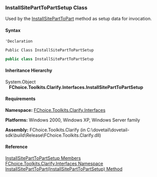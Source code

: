 ﻿### InstallSitePartToPartSetup Class

Used by the [InstallSitePartToPart](FChoice.Toolkits.Clarify~FChoice.Toolkits.Clarify.Interfaces.InterfacesToolkit~InstallSitePartToPart(InstallSitePartToPartSetup).md) method as setup data for invocation.

#### Syntax

```vbnet
'Declaration

Public Class InstallSitePartToPartSetup 
```

```csharp
public class InstallSitePartToPartSetup
```

#### Inheritance Hierarchy

System.Object  
   **FChoice.Toolkits.Clarify.Interfaces.InstallSitePartToPartSetup**  

#### Requirements

**Namespace:** [FChoice.Toolkits.Clarify.Interfaces](FChoice.Toolkits.Clarify~FChoice.Toolkits.Clarify.Interfaces_namespace.md)

**Platforms:** Windows 2000, Windows XP, Windows Server family

**Assembly:** FChoice.Toolkits.Clarify (in C:\\dovetail\\dovetail-sdk\\build\\Release\\FChoice.Toolkits.Clarify.dll)

#### Reference

[InstallSitePartToPartSetup Members](FChoice.Toolkits.Clarify~FChoice.Toolkits.Clarify.Interfaces.InstallSitePartToPartSetup_members.md)  
[FChoice.Toolkits.Clarify.Interfaces Namespace](FChoice.Toolkits.Clarify~FChoice.Toolkits.Clarify.Interfaces_namespace.md)  
[InstallSitePartToPart(InstallSitePartToPartSetup) Method](FChoice.Toolkits.Clarify~FChoice.Toolkits.Clarify.Interfaces.InterfacesToolkit~InstallSitePartToPart(InstallSitePartToPartSetup).md)